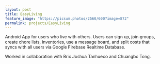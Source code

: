```yaml
---
layout: post
title: EasyLiving
feature_image: "https://picsum.photos/2560/600?image=872"
permalink: projects/EasyLiving
---
```


Android App for users who live with others. Users can sign up, join groups, create chore lists, inventories, use a message board, and split costs that syncs with all users via Google Firebase Realtime Database.

Worked in collaboration with Brix Joshua Tanhueco and Chuangbo Tong.